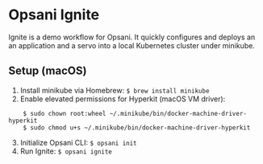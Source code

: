# Opsani Ignite

Ignite is a demo workflow for Opsani. It quickly configures and deploys
an an application and a servo into a local Kubernetes cluster under minikube.

## Setup (macOS)

1. Install minikube via Homebrew: `$ brew install minikube`
2. Enable elevated permissions for Hyperkit (macOS VM driver):
```console
    $ sudo chown root:wheel ~/.minikube/bin/docker-machine-driver-hyperkit 
    $ sudo chmod u+s ~/.minikube/bin/docker-machine-driver-hyperkit 
```
3. Initialize Opsani CLI: `$ opsani init`
4. Run Ignite: `$ opsani ignite`
